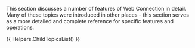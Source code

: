 ﻿This section discusses a number of features of Web Connection in detail. Many of these topics were introduced in other places - this section serves as a more detailed and complete reference for specific features and operations.

{{ Helpers.ChildTopicsList() }}